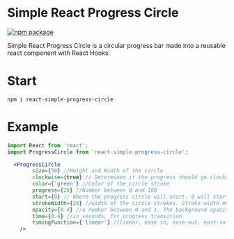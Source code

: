 # Simple React Progress Circle

[![npm package][npm-badge]][npm]

Simple React Progress Circle is a circular progress bar made into a reusable react component with React Hooks.

[npm-badge]: https://img.shields.io/npm/v/react-simple-progress-circle?style=plastic
[npm]: https://www.npmjs.org/package/react-simple-progress-circle


# Start
```
npm i react-simple-progress-circle
```

# Example

```jsx
import React from 'react';
import ProgressCircle from 'react-simple-progress-circle';

  <ProgressCircle 
        size={50} //Height and Width of the circle
        clockwise={true} // Determines if the progress should go clockwise or counter clockwise
        color={'green'} //Color of the circle stroke
        progress={20} //Number between 0 and 100
        start={0} // Where the progress circle will start. 0 will start at 90deg clockwise from the top
        strokeWidth={20} //width of the circle strokes. Stroke width must be at least half of size
        opacity={0.4} //a number between 0 and 1. The background opacity of the color. 
        time={0.4} //in seconds, for progress transition
        timingFunction={'linear'} //linear, ease in, ease-out, east-in-out, step-start, step-end
    />
```




